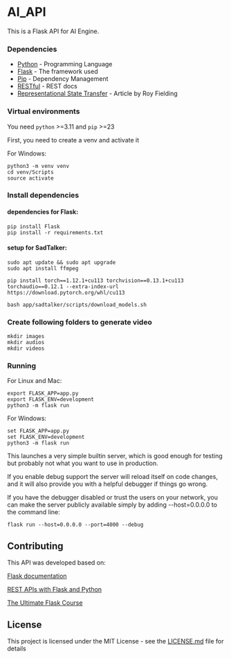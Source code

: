 # AI_API

This is a Flask API for AI Engine.

### Dependencies

* [Python](https://www.python.org/) - Programming Language
* [Flask](https://flask.palletsprojects.com/) - The framework used
* [Pip](https://pypi.org/project/pip/) - Dependency Management
* [RESTful](https://restfulapi.net/) - REST docs
* [Representational State Transfer](https://www.ics.uci.edu/~fielding/pubs/dissertation/rest_arch_style.htm) - Article by Roy Fielding

### Virtual environments
You need ```python``` >=3.11 and ```pip``` >=23

First, you need to create a venv and activate it

For Windows:
```
python3 -m venv venv
cd venv/Scripts
source activate
```

### Install dependencies

#### dependencies for Flask:
```
pip install Flask
pip install -r requirements.txt
```
#### setup for SadTalker:
```
sudo apt update && sudo apt upgrade
sudo apt install ffmpeg

pip install torch==1.12.1+cu113 torchvision==0.13.1+cu113 torchaudio==0.12.1 --extra-index-url https://download.pytorch.org/whl/cu113

bash app/sadtalker/scripts/download_models.sh
```
### Create following folders to generate video
```
mkdir images
mkdir audios
mkdir videos
```

### Running

For Linux and Mac:
```
export FLASK_APP=app.py
export FLASK_ENV=development
python3 -m flask run
```

For Windows:
```
set FLASK_APP=app.py
set FLASK_ENV=development
python3 -m flask run
```

This launches a very simple builtin server, which is good enough for testing but probably not what you want to use in production.

If you enable debug support the server will reload itself on code changes, and it will also provide you with a helpful debugger if things go wrong.

If you have the debugger disabled or trust the users on your network, you can make the server publicly available simply by adding --host=0.0.0.0 to the command line:

```
flask run --host=0.0.0.0 --port=4000 --debug
```

## Contributing

This API was developed based on:

[Flask documentation](https://flask.palletsprojects.com/)

[REST APIs with Flask and Python](https://www.udemy.com/rest-api-flask-and-python/) 

[The Ultimate Flask Course](https://www.udemy.com/the-ultimate-flask-course) 


## License

This project is licensed under the MIT License - see the [LICENSE.md](LICENSE.md) file for details